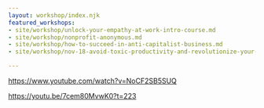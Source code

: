 ```yaml
---
layout: workshop/index.njk
featured_workshops:
- site/workshop/unlock-your-empathy-at-work-intro-course.md
- site/workshop/nonprofit-anonymous.md
- site/workshop/how-to-succeed-in-anti-capitalist-business.md
- site/workshop/nov-18-avoid-toxic-productivity-and-revolutionize-your-workflow.md

---
```

https://www.youtube.com/watch?v=NoCF2SB5SUQ

https://youtu.be/7cem80MvwK0?t=223